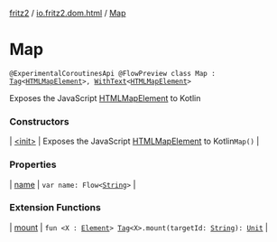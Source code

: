 [fritz2](../../index.md) / [io.fritz2.dom.html](../index.md) / [Map](./index.md)

# Map

`@ExperimentalCoroutinesApi @FlowPreview class Map : `[`Tag`](../../io.fritz2.dom/-tag/index.md)`<`[`HTMLMapElement`](https://kotlinlang.org/api/latest/jvm/stdlib/org.w3c.dom/-h-t-m-l-map-element/index.html)`>, `[`WithText`](../../io.fritz2.dom/-with-text/index.md)`<`[`HTMLMapElement`](https://kotlinlang.org/api/latest/jvm/stdlib/org.w3c.dom/-h-t-m-l-map-element/index.html)`>`

Exposes the JavaScript [HTMLMapElement](https://developer.mozilla.org/en/docs/Web/API/HTMLMapElement) to Kotlin

### Constructors

| [&lt;init&gt;](-init-.md) | Exposes the JavaScript [HTMLMapElement](https://developer.mozilla.org/en/docs/Web/API/HTMLMapElement) to Kotlin`Map()` |

### Properties

| [name](name.md) | `var name: Flow<`[`String`](https://kotlinlang.org/api/latest/jvm/stdlib/kotlin/-string/index.html)`>` |

### Extension Functions

| [mount](../../io.fritz2.dom/mount.md) | `fun <X : `[`Element`](https://kotlinlang.org/api/latest/jvm/stdlib/org.w3c.dom/-element/index.html)`> `[`Tag`](../../io.fritz2.dom/-tag/index.md)`<X>.mount(targetId: `[`String`](https://kotlinlang.org/api/latest/jvm/stdlib/kotlin/-string/index.html)`): `[`Unit`](https://kotlinlang.org/api/latest/jvm/stdlib/kotlin/-unit/index.html) |

